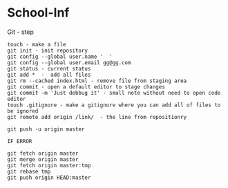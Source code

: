 # School-Inf

  Git - step
  
    touch - make a file
    git init - init repository
    git config --global user.name '  '
    git config --global user.email gg@gg.com 
    git status - current status 
    git add *  -  add all files
    git rm --cached index.html - remove file from staging area
    git commit - open a default editor to stage changes
    git commit -m 'Just debbug it' - small note without need to open code editor 
    touch .gitignore - make a gitignore where you can add all of files to be ignored
    git remote add origin /link/  - the line from repositionry 
    
    git push -u origin master

    IF ERROR  
    
    git fetch origin master
    git merge origin master
    git fetch origin master:tmp
    git rebase tmp
    git push origin HEAD:master
